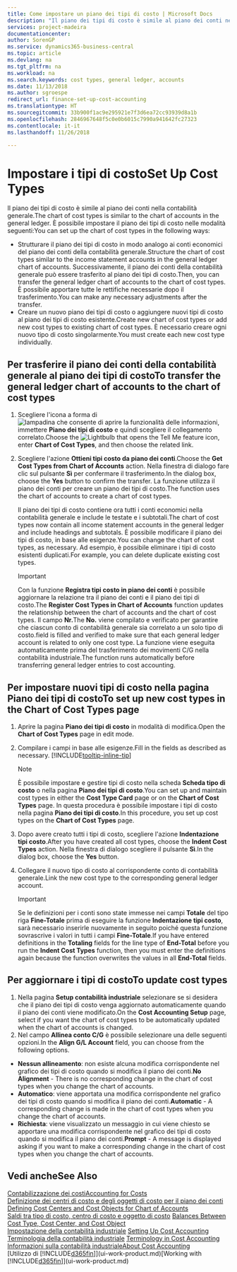 ```yaml
---
title: Come impostare un piano dei tipi di costo | Microsoft Docs
description: "Il piano dei tipi di costo è simile al piano dei conti nella contabilità generale."
services: project-madeira
documentationcenter: 
author: SorenGP
ms.service: dynamics365-business-central
ms.topic: article
ms.devlang: na
ms.tgt_pltfrm: na
ms.workload: na
ms.search.keywords: cost types, general ledger, accounts
ms.date: 11/13/2018
ms.author: sgroespe
redirect_url: finance-set-up-cost-accounting
ms.translationtype: HT
ms.sourcegitcommit: 33b900f1ac9e295921e7f3d6ea72cc93939d8a1b
ms.openlocfilehash: 2846967648f5c0e0b6015c7990a941642fc27323
ms.contentlocale: it-it
ms.lasthandoff: 11/26/2018

---
```

# <a name="set-up-cost-types"></a><span data-ttu-id="94fa7-103">Impostare i tipi di costo</span><span class="sxs-lookup"><span data-stu-id="94fa7-103">Set Up Cost Types</span></span>
<span data-ttu-id="94fa7-104">Il piano dei tipi di costo è simile al piano dei conti nella contabilità generale.</span><span class="sxs-lookup"><span data-stu-id="94fa7-104">The chart of cost types is similar to the chart of accounts in the general ledger.</span></span> <span data-ttu-id="94fa7-105">È possibile impostare il piano dei tipi di costo nelle modalità seguenti:</span><span class="sxs-lookup"><span data-stu-id="94fa7-105">You can set up the chart of cost types in the following ways:</span></span>  

-   <span data-ttu-id="94fa7-106">Strutturare il piano dei tipi di costo in modo analogo ai conti economici del piano dei conti della contabilità generale.</span><span class="sxs-lookup"><span data-stu-id="94fa7-106">Structure the chart of cost types similar to the income statement accounts in the general ledger chart of accounts.</span></span> <span data-ttu-id="94fa7-107">Successivamente, il piano dei conti della contabilità generale può essere trasferito al piano dei tipi di costo.</span><span class="sxs-lookup"><span data-stu-id="94fa7-107">Then, you can transfer the general ledger chart of accounts to the chart of cost types.</span></span> <span data-ttu-id="94fa7-108">È possibile apportare tutte le rettifiche necessarie dopo il trasferimento.</span><span class="sxs-lookup"><span data-stu-id="94fa7-108">You can make any necessary adjustments after the transfer.</span></span>  
-   <span data-ttu-id="94fa7-109">Creare un nuovo piano dei tipi di costo o aggiungere nuovi tipi di costo al piano dei tipi di costo esistente.</span><span class="sxs-lookup"><span data-stu-id="94fa7-109">Create new chart of cost types or add new cost types to existing chart of cost types.</span></span> <span data-ttu-id="94fa7-110">È necessario creare ogni nuovo tipo di costo singolarmente.</span><span class="sxs-lookup"><span data-stu-id="94fa7-110">You must create each new cost type individually.</span></span>  

## <a name="to-transfer-the-general-ledger-chart-of-accounts-to-the-chart-of-cost-types"></a><span data-ttu-id="94fa7-111">Per trasferire il piano dei conti della contabilità generale al piano dei tipi di costo</span><span class="sxs-lookup"><span data-stu-id="94fa7-111">To transfer the general ledger chart of accounts to the chart of cost types</span></span>  
1.  <span data-ttu-id="94fa7-112">Scegliere l'icona a forma di ![lampadina che consente di aprire la funzionalità delle informazioni](media/ui-search/search_small.png "Informazioni sull'operazione che si desidera eseguire"), immettere **Piano dei tipi di costo** e quindi scegliere il collegamento correlato.</span><span class="sxs-lookup"><span data-stu-id="94fa7-112">Choose the ![Lightbulb that opens the Tell Me feature](media/ui-search/search_small.png "Tell me what you want to do") icon, enter **Chart of Cost Types**, and then choose the related link.</span></span>  
2.  <span data-ttu-id="94fa7-113">Scegliere l'azione **Ottieni tipi costo da piano dei conti**.</span><span class="sxs-lookup"><span data-stu-id="94fa7-113">Choose the **Get Cost Types from Chart of Accounts** action.</span></span> <span data-ttu-id="94fa7-114">Nella finestra di dialogo fare clic sul pulsante **Sì** per confermare il trasferimento.</span><span class="sxs-lookup"><span data-stu-id="94fa7-114">In the dialog box, choose the **Yes** button to confirm the transfer.</span></span> <span data-ttu-id="94fa7-115">La funzione utilizza il piano dei conti per creare un piano dei tipi di costo.</span><span class="sxs-lookup"><span data-stu-id="94fa7-115">The function uses the chart of accounts to create a chart of cost types.</span></span>  

    <span data-ttu-id="94fa7-116">Il piano dei tipi di costo contiene ora tutti i conti economici nella contabilità generale e include le testate e i subtotali.</span><span class="sxs-lookup"><span data-stu-id="94fa7-116">The chart of cost types now contain all income statement accounts in the general ledger and include headings and subtotals.</span></span> <span data-ttu-id="94fa7-117">È possibile modificare il piano dei tipi di costo, in base alle esigenze.</span><span class="sxs-lookup"><span data-stu-id="94fa7-117">You can change the chart of cost types, as necessary.</span></span> <span data-ttu-id="94fa7-118">Ad esempio, è possibile eliminare i tipi di costo esistenti duplicati.</span><span class="sxs-lookup"><span data-stu-id="94fa7-118">For example, you can delete duplicate existing cost types.</span></span>  

    > [!IMPORTANT]  
    >  <span data-ttu-id="94fa7-119">Con la funzione **Registra tipi costo in piano dei conti** è possibile aggiornare la relazione tra il piano dei conti e il piano dei tipi di costo.</span><span class="sxs-lookup"><span data-stu-id="94fa7-119">The **Register Cost Types in Chart of Accounts** function updates the relationship between the chart of accounts and the chart of cost types.</span></span> <span data-ttu-id="94fa7-120">Il campo **Nr.**</span><span class="sxs-lookup"><span data-stu-id="94fa7-120">The **No.**</span></span> <span data-ttu-id="94fa7-121">viene compilato e verificato per garantire che ciascun conto di contabilità generale sia correlato a un solo tipo di costo.</span><span class="sxs-lookup"><span data-stu-id="94fa7-121">field is filled and verified to make sure that each general ledger account is related to only one cost type.</span></span> <span data-ttu-id="94fa7-122">La funzione viene eseguita automaticamente prima del trasferimento dei movimenti C/G nella contabilità industriale.</span><span class="sxs-lookup"><span data-stu-id="94fa7-122">The function runs automatically before transferring general ledger entries to cost accounting.</span></span>  

## <a name="to-set-up-new-cost-types-in-the-chart-of-cost-types-page"></a><span data-ttu-id="94fa7-123">Per impostare nuovi tipi di costo nella pagina Piano dei tipi di costo</span><span class="sxs-lookup"><span data-stu-id="94fa7-123">To set up new cost types in the Chart of Cost Types page</span></span>  
1.  <span data-ttu-id="94fa7-124">Aprire la pagina **Piano dei tipi di costo** in modalità di modifica.</span><span class="sxs-lookup"><span data-stu-id="94fa7-124">Open the **Chart of Cost Types** page in edit mode.</span></span>  
2.  <span data-ttu-id="94fa7-125">Compilare i campi in base alle esigenze.</span><span class="sxs-lookup"><span data-stu-id="94fa7-125">Fill in the fields as described as necessary.</span></span> [!INCLUDE[tooltip-inline-tip](includes/tooltip-inline-tip_md.md)]

    > [!NOTE]  
    >  <span data-ttu-id="94fa7-126">È possibile impostare e gestire tipi di costo nella scheda **Scheda tipo di costo** o nella pagina **Piano dei tipi di costo**.</span><span class="sxs-lookup"><span data-stu-id="94fa7-126">You can set up and maintain cost types in either the **Cost Type Card** page or on the **Chart of Cost Types** page.</span></span> <span data-ttu-id="94fa7-127">In questa procedura è possibile impostare i tipi di costo nella pagina **Piano dei tipi di costo**.</span><span class="sxs-lookup"><span data-stu-id="94fa7-127">In this procedure, you set up cost types on the **Chart of Cost Types** page.</span></span>

3.  <span data-ttu-id="94fa7-128">Dopo avere creato tutti i tipi di costo, scegliere l'azione **Indentazione tipi costo**.</span><span class="sxs-lookup"><span data-stu-id="94fa7-128">After you have created all cost types, choose the **Indent Cost Types** action.</span></span> <span data-ttu-id="94fa7-129">Nella finestra di dialogo scegliere il pulsante **Sì**.</span><span class="sxs-lookup"><span data-stu-id="94fa7-129">In the dialog box, choose the **Yes** button.</span></span>  
4.  <span data-ttu-id="94fa7-130">Collegare il nuovo tipo di costo al corrispondente conto di contabilità generale.</span><span class="sxs-lookup"><span data-stu-id="94fa7-130">Link the new cost type to the corresponding general ledger account.</span></span>  

    > [!IMPORTANT]  
    >  <span data-ttu-id="94fa7-131">Se le definizioni per i conti sono state immesse nei campi **Totale** del tipo riga **Fine-Totale** prima di eseguire la funzione **Indentazione tipi costo**, sarà necessario inserirle nuovamente in seguito poiché questa funzione sovrascrive i valori in tutti i campi **Fine-Totale**.</span><span class="sxs-lookup"><span data-stu-id="94fa7-131">If you have entered definitions in the **Totaling** fields for the line type of **End-Total** before you run the **Indent Cost Types** function, then you must enter the definitions again because the function overwrites the values in all **End-Total** fields.</span></span>  

## <a name="to-update-cost-types"></a><span data-ttu-id="94fa7-132">Per aggiornare i tipi di costo</span><span class="sxs-lookup"><span data-stu-id="94fa7-132">To update cost types</span></span>  
1.  <span data-ttu-id="94fa7-133">Nella pagina **Setup contabilità industriale** selezionare se si desidera che il piano dei tipi di costo venga aggiornato automaticamente quando il piano dei conti viene modificato.</span><span class="sxs-lookup"><span data-stu-id="94fa7-133">On the **Cost Accounting Setup** page, select if you want the chart of cost types to be automatically updated when the chart of accounts is changed.</span></span>  
2.  <span data-ttu-id="94fa7-134">Nel campo **Allinea conto C/G** è possibile selezionare una delle seguenti opzioni.</span><span class="sxs-lookup"><span data-stu-id="94fa7-134">In the **Align G/L Account** field, you can choose from the following options.</span></span>  

- <span data-ttu-id="94fa7-135">**Nessun allineamento**: non esiste alcuna modifica corrispondente nel grafico dei tipi di costo quando si modifica il piano dei conti.</span><span class="sxs-lookup"><span data-stu-id="94fa7-135">**No Alignment** - There is no corresponding change in the chart of cost types when you change the chart of accounts.</span></span>  
- <span data-ttu-id="94fa7-136">**Automatico**: viene apportata una modifica corrispondente nel grafico dei tipi di costo quando si modifica il piano dei conti.</span><span class="sxs-lookup"><span data-stu-id="94fa7-136">**Automatic** - A corresponding change is made in the chart of cost types when you change the chart of accounts.</span></span>  
- <span data-ttu-id="94fa7-137">**Richiesta**: viene visualizzato un messaggio in cui viene chiesto se apportare una modifica corrispondente nel grafico dei tipi di costo quando si modifica il piano dei conti.</span><span class="sxs-lookup"><span data-stu-id="94fa7-137">**Prompt** - A message is displayed asking if you want to make a corresponding change in the chart of cost types when you change the chart of accounts.</span></span>  

## <a name="see-also"></a><span data-ttu-id="94fa7-138">Vedi anche</span><span class="sxs-lookup"><span data-stu-id="94fa7-138">See Also</span></span>  
[<span data-ttu-id="94fa7-139">Contabilizzazione dei costi</span><span class="sxs-lookup"><span data-stu-id="94fa7-139">Accounting for Costs</span></span>](finance-manage-cost-accounting.md)  
<span data-ttu-id="94fa7-140">[Definizione dei centri di costo e degli oggetti di costo per il piano dei conti](finance-defining-cost-centers-and-cost-objects-for-chart-of-accounts.md) </span><span class="sxs-lookup"><span data-stu-id="94fa7-140">[Defining Cost Centers and Cost Objects for Chart of Accounts](finance-defining-cost-centers-and-cost-objects-for-chart-of-accounts.md) </span></span>  
<span data-ttu-id="94fa7-141">[Saldi tra tipo di costo, centro di costo e oggetto di costo](finance-balances-between-cost-type-cost-center-and-cost-object.md) </span><span class="sxs-lookup"><span data-stu-id="94fa7-141">[Balances Between Cost Type, Cost Center, and Cost Object](finance-balances-between-cost-type-cost-center-and-cost-object.md) </span></span>  
<span data-ttu-id="94fa7-142">[Impostazione della contabilità industriale](finance-set-up-cost-accounting.md) </span><span class="sxs-lookup"><span data-stu-id="94fa7-142">[Setting Up Cost Accounting](finance-set-up-cost-accounting.md) </span></span>  
<span data-ttu-id="94fa7-143">[Terminologia della contabilità industriale](finance-terminology-in-cost-accounting.md) </span><span class="sxs-lookup"><span data-stu-id="94fa7-143">[Terminology in Cost Accounting](finance-terminology-in-cost-accounting.md) </span></span>  
[<span data-ttu-id="94fa7-144">Informazioni sulla contabilità industriale</span><span class="sxs-lookup"><span data-stu-id="94fa7-144">About Cost Accounting</span></span>](finance-about-cost-accounting.md)  
<span data-ttu-id="94fa7-145">[Utilizzo di [!INCLUDE[d365fin](includes/d365fin_md.md)]](ui-work-product.md)</span><span class="sxs-lookup"><span data-stu-id="94fa7-145">[Working with [!INCLUDE[d365fin](includes/d365fin_md.md)]](ui-work-product.md)</span></span>

